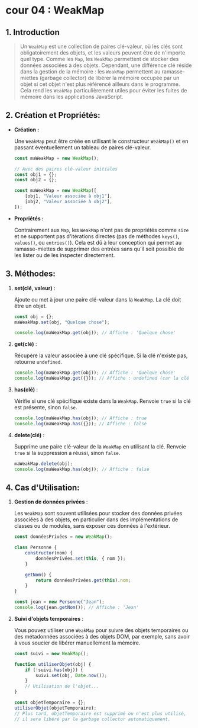 # cour 04 : **WeakMap**

## 1. Introduction

> Un `WeakMap` est une collection de paires clé-valeur, où les clés sont obligatoirement des objets, et les valeurs peuvent être de n'importe quel type. Comme les `Map`, les `WeakMap` permettent de stocker des données associées à des objets. Cependant, une différence clé réside dans la gestion de la mémoire : les `WeakMap` permettent au ramasse-miettes (garbage collector) de libérer la mémoire occupée par un objet si cet objet n'est plus référencé ailleurs dans le programme. Cela rend les `WeakMap` particulièrement utiles pour éviter les fuites de mémoire dans les applications JavaScript.

## 2. **Création et Propriétés:**

-   **Création :**

    Une `WeakMap` peut être créée en utilisant le constructeur `WeakMap()` et en passant éventuellement un tableau de paires clé-valeur.

    ```javascript
    const maWeakMap = new WeakMap();

    // Avec des paires clé-valeur initiales
    const obj1 = {};
    const obj2 = {};

    const maWeakMap = new WeakMap([
        [obj1, "Valeur associée à obj1"],
        [obj2, "Valeur associée à obj2"],
    ]);
    ```

-   **Propriétés :**

    Contrairement aux `Map`, les `WeakMap` n'ont pas de propriétés comme `size` et ne supportent pas d'itérations directes (pas de méthodes `keys()`, `values()`, ou `entries()`). Cela est dû à leur conception qui permet au ramasse-miettes de supprimer des entrées sans qu'il soit possible de les lister ou de les inspecter directement.

## 3. **Méthodes:**

1. **set(clé, valeur)** :

    Ajoute ou met à jour une paire clé-valeur dans la `WeakMap`. La clé doit être un objet.

    ```javascript
    const obj = {};
    maWeakMap.set(obj, "Quelque chose");

    console.log(maWeakMap.get(obj)); // Affiche : 'Quelque chose'
    ```

2. **get(clé)** :

    Récupère la valeur associée à une clé spécifique. Si la clé n'existe pas, retourne `undefined`.

    ```javascript
    console.log(maWeakMap.get(obj)); // Affiche : 'Quelque chose'
    console.log(maWeakMap.get({})); // Affiche : undefined (car la clé {} est un nouvel objet)
    ```

3. **has(clé)** :

    Vérifie si une clé spécifique existe dans la `WeakMap`. Renvoie `true` si la clé est présente, sinon `false`.

    ```javascript
    console.log(maWeakMap.has(obj)); // Affiche : true
    console.log(maWeakMap.has({})); // Affiche : false
    ```

4. **delete(clé)** :

    Supprime une paire clé-valeur de la `WeakMap` en utilisant la clé. Renvoie `true` si la suppression a réussi, sinon `false`.

    ```javascript
    maWeakMap.delete(obj);
    console.log(maWeakMap.has(obj)); // Affiche : false
    ```

## 4. **Cas d'Utilisation:**

1. **Gestion de données privées** :

    Les `WeakMap` sont souvent utilisées pour stocker des données privées associées à des objets, en particulier dans des implémentations de classes ou de modules, sans exposer ces données à l'extérieur.

    ```javascript
    const donnéesPrivées = new WeakMap();

    class Personne {
        constructor(nom) {
            donnéesPrivées.set(this, { nom });
        }

        getNom() {
            return donnéesPrivées.get(this).nom;
        }
    }

    const jean = new Personne("Jean");
    console.log(jean.getNom()); // Affiche : 'Jean'
    ```

2. **Suivi d'objets temporaires** :

    Vous pouvez utiliser une `WeakMap` pour suivre des objets temporaires ou des métadonnées associées à des objets DOM, par exemple, sans avoir à vous soucier de libérer manuellement la mémoire.

    ```javascript
    const suivi = new WeakMap();

    function utiliserObjet(obj) {
        if (!suivi.has(obj)) {
            suivi.set(obj, Date.now());
        }
        // Utilisation de l'objet...
    }

    const objetTemporaire = {};
    utiliserObjet(objetTemporaire);
    // Plus tard, objetTemporaire est supprimé ou n'est plus utilisé,
    // il sera libéré par le garbage collector automatiquement.
    ```
